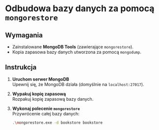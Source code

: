 # Odbudowa bazy danych za pomocą `mongorestore`

## Wymagania
- Zainstalowane **MongoDB Tools** (zawierające `mongorestore`).
- Kopia zapasowa bazy danych utworzona za pomocą `mongodump`.

## Instrukcja

1. **Uruchom serwer MongoDB**  
   Upewnij się, że MongoDB działa (domyślnie na `localhost:27017`).

2. **Wypakuj kopię zapasową**  
   Rozpakuj kopię zapasową bazy danych.

2. **Wykonaj polecenie `mongorestore`**  
   Przywrócenie całej bazy danych:
   ```bash
   .\mongorestore.exe -d bookstore bookstore